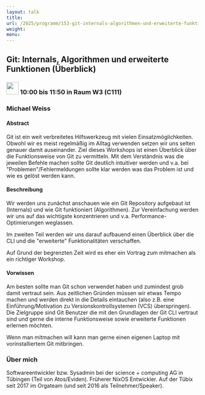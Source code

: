 ```yaml
---
layout: talk
title:
url: /2025/programm/153-git-internals-algorithmen-und-erweiterte-funktionen-uberblick/
weight:
menu:
---
```

## Git: Internals, Algorithmen und erweiterte Funktionen (Überblick)

### <img height = "32" src="../../../images/workshop.svg"> 10:00 bis 11:50 in Raum W3 (C111)

### Michael Weiss

#### Abstract

Git ist ein weit verbreitetes Hilfswerkzeug mit vielen Einsatzmöglichkeiten. Obwohl wir es meist regelmäßig im Alltag verwenden setzen wir uns selten genauer damit auseinander. Ziel dieses Workshops ist einen Überblick über die Funktionsweise von Git zu vermitteln. Mit dem Verständnis was die jeweilen Befehle machen sollte Git deutlich intuitiver werden und v.a. bei "Problemen"/Fehlermeldungen sollte klar werden was das Problem ist und wie es gelöst werden kann.

#### Beschreibung

Wir werden uns zunächst anschauen wie ein Git Repository aufgebaut ist (Internals) und wie Git funktioniert (Algorithmen). Zur Vereinfachung werden wir uns auf das wichtigste konzentrieren und v.a. Performance-Optimierungen weglassen.

Im zweiten Teil werden wir uns darauf aufbauend einen Überblick über die CLI und die "erweiterte" Funktionalitäten verschaffen.

Auf Grund der begrenzten Zeit wird es eher ein Vortrag zum mitmachen als ein richtiger Workshop.

#### Vorwissen

Am besten sollte man Git schon verwendet haben und zumindest grob damit vertraut sein. Aus zeitlichen Gründen müssen wir etwas Tempo machen und werden direkt in die Details eintauchen (also z.B. eine Einführung/Motivation zu Versionskontrollsystemen (VCS) überspringen). Die Zielgruppe sind Git Benutzer die mit den Grundlagen der Git CLI vertraut sind und gerne die interne Funktionsweise sowie erweiterte Funktionen erlernen möchten.

Wenn man mitmachen will kann man gerne einen eigenen Laptop mit vorinstalliertem Git mitbringen.

### Über mich

Softwareentwickler bzw. Sysadmin bei der science + computing AG in Tübingen (Teil von Atos/Eviden). Früherer NixOS Entwickler. Auf der Tübix seit 2017 im Orgateam (und seit 2016 als Teilnehmer/Speaker).

